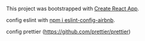 This project was bootstrapped with [Create React App](https://github.com/facebookincubator/create-react-app).

config eslint with [npm i eslint-config-airbnb](https://github.com/airbnb/javascript).

config prettier (https://github.com/prettier/prettier)